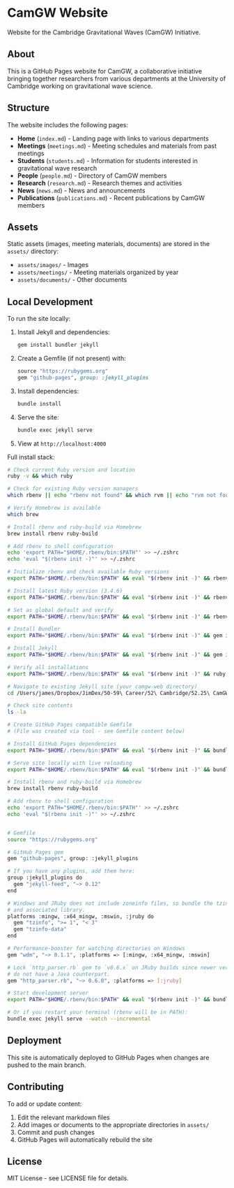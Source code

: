 # CamGW Website

Website for the Cambridge Gravitational Waves (CamGW) Initiative.

## About

This is a GitHub Pages website for CamGW, a collaborative initiative bringing together researchers from various departments at the University of Cambridge working on gravitational wave science.

## Structure

The website includes the following pages:

- **Home** (`index.md`) - Landing page with links to various departments
- **Meetings** (`meetings.md`) - Meeting schedules and materials from past meetings
- **Students** (`students.md`) - Information for students interested in gravitational wave research
- **People** (`people.md`) - Directory of CamGW members
- **Research** (`research.md`) - Research themes and activities
- **News** (`news.md`) - News and announcements
- **Publications** (`publications.md`) - Recent publications by CamGW members

## Assets

Static assets (images, meeting materials, documents) are stored in the `assets/` directory:

- `assets/images/` - Images
- `assets/meetings/` - Meeting materials organized by year
- `assets/documents/` - Other documents

## Local Development

To run the site locally:

1. Install Jekyll and dependencies:
   ```bash
   gem install bundler jekyll
   ```

2. Create a Gemfile (if not present) with:
   ```ruby
   source "https://rubygems.org"
   gem "github-pages", group: :jekyll_plugins
   ```

3. Install dependencies:
   ```bash
   bundle install
   ```

4. Serve the site:
   ```bash
   bundle exec jekyll serve
   ```

5. View at `http://localhost:4000`

Full install stack:

```bash
# Check current Ruby version and location
ruby -v && which ruby

# Check for existing Ruby version managers
which rbenv || echo "rbenv not found" && which rvm || echo "rvm not found"

# Verify Homebrew is available
which brew

# Install rbenv and ruby-build via Homebrew
brew install rbenv ruby-build

# Add rbenv to shell configuration
echo 'export PATH="$HOME/.rbenv/bin:$PATH"' >> ~/.zshrc
echo 'eval "$(rbenv init -)"' >> ~/.zshrc

# Initialize rbenv and check available Ruby versions
export PATH="$HOME/.rbenv/bin:$PATH" && eval "$(rbenv init -)" && rbenv install --list | grep -E "^\s*[0-9]+\.[0-9]+\.[0-9]+$" | tail -5

# Install latest Ruby version (3.4.6)
export PATH="$HOME/.rbenv/bin:$PATH" && eval "$(rbenv init -)" && rbenv install 3.4.6

# Set as global default and verify
export PATH="$HOME/.rbenv/bin:$PATH" && eval "$(rbenv init -)" && rbenv global 3.4.6 && rbenv version

# Install Bundler
export PATH="$HOME/.rbenv/bin:$PATH" && eval "$(rbenv init -)" && gem install bundler

# Install Jekyll
export PATH="$HOME/.rbenv/bin:$PATH" && eval "$(rbenv init -)" && gem install jekyll

# Verify all installations
export PATH="$HOME/.rbenv/bin:$PATH" && eval "$(rbenv init -)" && ruby -v && bundler -v && jekyll -v

# Navigate to existing Jekyll site (your camgw-web directory)
cd /Users/james/Dropbox/JimDex/50-59\ Career/52\ Cambridge/52.25\ CamGW/website/camgw-web

# Check site contents
ls -la

# Create GitHub Pages compatible Gemfile
# (File was created via tool - see Gemfile content below)

# Install GitHub Pages dependencies
export PATH="$HOME/.rbenv/bin:$PATH" && eval "$(rbenv init -)" && bundle install

# Serve site locally with live reloading
export PATH="$HOME/.rbenv/bin:$PATH" && eval "$(rbenv init -)" && bundle exec jekyll serve --watch --incremental

# Install rbenv and ruby-build via Homebrew
brew install rbenv ruby-build

# Add rbenv to shell configuration
echo 'export PATH="$HOME/.rbenv/bin:$PATH"' >> ~/.zshrc
echo 'eval "$(rbenv init -)"' >> ~/.zshrc


# Gemfile
source "https://rubygems.org"

# GitHub Pages gem
gem "github-pages", group: :jekyll_plugins

# If you have any plugins, add them here:
group :jekyll_plugins do
  gem "jekyll-feed", "~> 0.12"
end

# Windows and JRuby does not include zoneinfo files, so bundle the tzinfo-data gem
# and associated library.
platforms :mingw, :x64_mingw, :mswin, :jruby do
  gem "tzinfo", ">= 1", "< 3"
  gem "tzinfo-data"
end

# Performance-booster for watching directories on Windows
gem "wdm", "~> 0.1.1", :platforms => [:mingw, :x64_mingw, :mswin]

# Lock `http_parser.rb` gem to `v0.6.x` on JRuby builds since newer versions of the gem
# do not have a Java counterpart.
gem "http_parser.rb", "~> 0.6.0", :platforms => [:jruby]

# Start development server
export PATH="$HOME/.rbenv/bin:$PATH" && eval "$(rbenv init -)" && bundle exec jekyll serve --watch --incremental

# Or if you restart your terminal (rbenv will be in PATH):
bundle exec jekyll serve --watch --incremental
```

## Deployment

This site is automatically deployed to GitHub Pages when changes are pushed to the main branch.

## Contributing

To add or update content:

1. Edit the relevant markdown files
2. Add images or documents to the appropriate directories in `assets/`
3. Commit and push changes
4. GitHub Pages will automatically rebuild the site

## License

MIT License - see LICENSE file for details.
